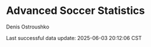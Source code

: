 # Advanced Soccer Statistics
Denis Ostroushko

<!-- gfm -->

Last successful data update: 2025-06-03 20:12:06 CST
